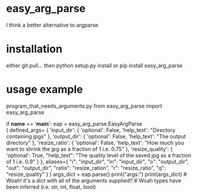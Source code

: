 # easy_arg_parse
I think a better alternative to argparse

# installation
either git pull...
then python setup.py install
or 
pip install easy_arg_parse

# usage example
program_that_needs_arguments.py
from easy_arg_parse import easy_arg_parse

if __name__ == '__main__':
    eap = easy_arg_parse.EasyArgParse\
            (
                defined_args=
                {
                    'input_dir':
                        {
                            'optional': False,
                            'help_text': "Directory containing jpgs"
                        },
                    'output_dir':
                        {
                            'optional': False,
                            'help_text': "The output directory"
                        },
                    'resize_ratio':
                        {
                            'optional': False,
                            'help_text': "How much you want to shrink the jpg as a fraction of 1 i.e. 0.75"
                        },
                    'resize_quality':
                        {
                            'optional': True,
                            "help_text": "The quality level of the saved jpg as a fraction of 1 i.e. 0.9"
                        }
                },
                aliases={
                    "i": "input_dir",
                    "in": "input_dir",
                    "o": "output_dir",
                    "out": "output_dir",
                    "ratio": "resize_ration",
                    "r": "resize_ratio",
                    "q": "resize_quality"
                }
            )
    args_dict = eap.parse()
    print("args:")
    print(args_dict) # Woah! it's a dict with all of the arguments supplied!!
    # Woah types have been inferred (i.e. str, int, float, bool)
    
